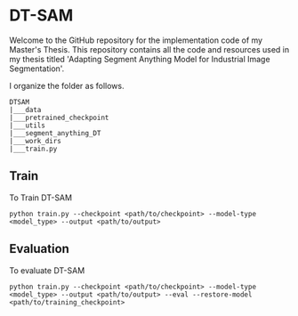 # DT-SAM

Welcome to the GitHub repository for the implementation code of my Master's Thesis. This repository contains all the code and resources used in my thesis titled 'Adapting Segment Anything Model for Industrial Image Segmentation'.




I organize the folder as follows.

````
DTSAM
|___data
|___pretrained_checkpoint
|___utils
|___segment_anything_DT
|___work_dirs
|___train.py
````

## Train

To Train DT-SAM 
```
python train.py --checkpoint <path/to/checkpoint> --model-type <model_type> --output <path/to/output>
```

## Evaluation

To evaluate DT-SAM

```
python train.py --checkpoint <path/to/checkpoint> --model-type <model_type> --output <path/to/output> --eval --restore-model <path/to/training_checkpoint>
```